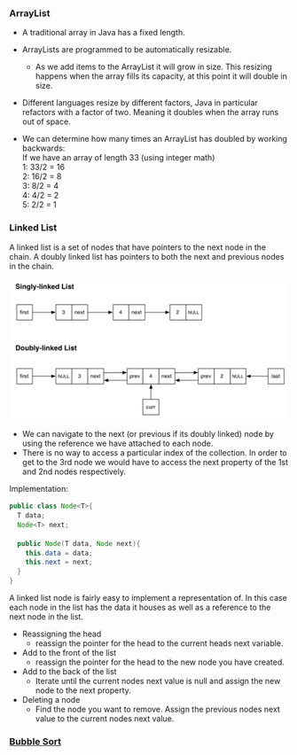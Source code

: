 ### ArrayList
* A traditional array in Java has a fixed length.  
* ArrayLists are programmed to be automatically resizable.  
  * As we add items to the ArrayList it will grow in size. This resizing happens when the array fills its capacity, at this point it will double in size.  
* Different languages resize by different factors, Java in particular refactors with a factor of two. Meaning it doubles when the array runs out of space.

* We can determine how many times an ArrayList has doubled by working backwards:  
If we have an array of length 33 (using integer math)  
1: 33/2 = 16  
2: 16/2 = 8  
3: 8/2 = 4  
4: 4/2 = 2  
5: 2/2 = 1  

### Linked List
A linked list is a set of nodes that have pointers to the next node in the chain. A doubly linked list has pointers to both the next and previous nodes in the chain.

![LinkedList](linked_lists.png)

* We can navigate to the next (or previous if its doubly linked) node by using the reference we have attached to each node.  
* There is no way to access a particular index of the collection. In order to get to the 3rd node we would have to access the next property of the 1st and 2nd nodes respectively.  

Implementation:
```Java
public class Node<T>{
  T data;
  Node<T> next;

  public Node(T data, Node next){
    this.data = data;
    this.next = next;
  }
}
```

A linked list node is fairly easy to implement a representation of. In this case each node in the list has the data it houses as well as a reference to the next node in the list.

* Reassigning the head  
  * reassign the pointer for the head to the current heads next variable.
* Add to the front of the list  
  * reassign the pointer for the head to the new node you have created.
* Add to the back of the list  
  * Iterate until the current nodes next value is null and assign the new node to the next property.
* Deleting a node  
  * Find the node you want to remove. Assign the previous nodes next value to the current nodes next value.


### [Bubble Sort](bubble_sort.md)
